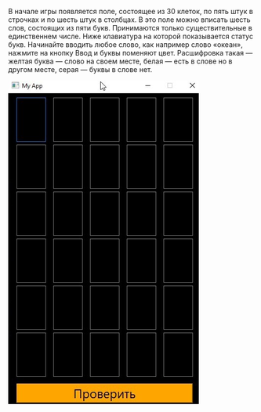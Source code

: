 В начале игры появляется поле, состоящее из 30 клеток, по пять штук в строчках и по шесть штук в столбцах.
В это поле можно вписать шесть слов, состоящих из пяти букв. Принимаются только существительные в единственнем числе.
Ниже клавиатура на которой показывается статус букв.
Начинайте вводить любое слово, как например слово «океан», нажмите на кнопку Ввод и буквы поменяют цвет.
Расшифровка такая — желтая буква — слово на своем месте, белая — есть в слове но в другом месте, серая — буквы в слове нет.

![alt tag](interfeis.jpeg)
